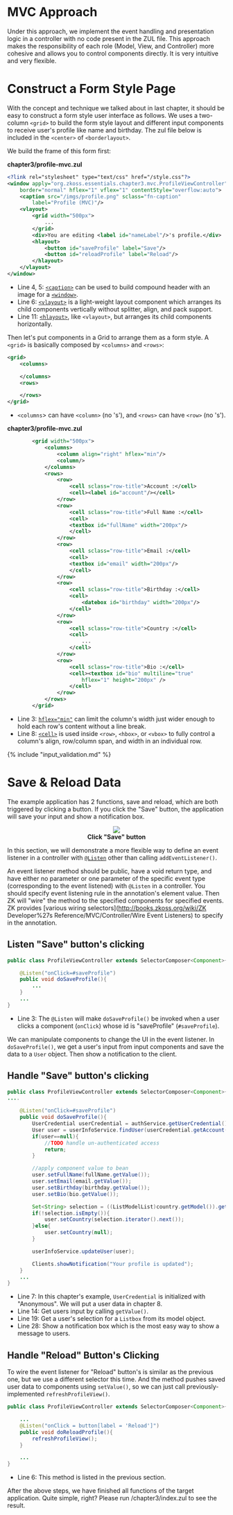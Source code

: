 # MVC Approach
Under this approach, we implement the event handling and presentation
logic in a controller with no code present in the ZUL file. This
approach makes the responsibility of each role (Model, View, and
Controller) more cohesive and allows you to control components directly.
It is very intuitive and very flexible.


# Construct a Form Style Page
With the concept and technique we talked about in last chapter, it
should be easy to construct a form style user interface as follows. We
uses a two-column `<grid>` to build the form style layout and different
input components to receive user's profile like name and birthday. The
zul file below is included in the `<center>` of `<borderlayout>`.

We build the frame of this form first:

**chapter3/profile-mvc.zul**
```xml
<?link rel="stylesheet" type="text/css" href="/style.css"?>
<window apply="org.zkoss.essentials.chapter3.mvc.ProfileViewController"
    border="normal" hflex="1" vflex="1" contentStyle="overflow:auto">
    <caption src="/imgs/profile.png" sclass="fn-caption"
        label="Profile (MVC)"/>
    <vlayout>
        <grid width="500px">
            ...
        </grid>
        <div>You are editing <label id="nameLabel"/>'s profile.</div>
        <hlayout>
            <button id="saveProfile" label="Save"/>
            <button id="reloadProfile" label="Reload"/>
        </hlayout>
    </vlayout>
</window>
```

-   Line 4, 5:
    [`<caption>`](http://books.zkoss.org/wiki/ZK%20Component%20Reference/Containers/Caption)
    can be used to build compound header with an image for a [
    `<window>`](http://books.zkoss.org/wiki/ZK%20Component%20Reference/Containers/Window ).
-   Line 6: [
    `<vlayout>`](http://books.zkoss.org/wiki/ZK%20Component%20Reference/Layouts/Vlayout) is
    a light-weight layout component which arranges its child components
    vertically without splitter, align, and pack support.
-   Line 11:
[`<hlayout>`](http://books.zkoss.org/wiki/ZK%20Component%20Reference/Layouts/Hlayout), like `<vlayout>`, but arranges its child components horizontally.

Then let's put components in a Grid to arrange them as a form style. A `<grid>` is basically composed by `<columns>` and `<rows>`:

```xml
<grid>
    <columns>

    </columns>
    <rows>

    </rows>
</grid>    
```
* `<columns`> can have `<column>` (no 's'), and `<rows>` can have `<row>` (no 's').


**chapter3/profile-mvc.zul**
```xml
        <grid width="500px">
            <columns>
                <column align="right" hflex="min"/>
                <column/>
            </columns>
            <rows>
                <row>
                    <cell sclass="row-title">Account :</cell>
                    <cell><label id="account"/></cell>
                </row>
                <row>
                    <cell sclass="row-title">Full Name :</cell>
                    <cell>
                    <textbox id="fullName" width="200px"/>
                    </cell>
                </row>
                <row>
                    <cell sclass="row-title">Email :</cell>
                    <cell>
                    <textbox id="email" width="200px"/>
                    </cell>
                </row>
                <row>
                    <cell sclass="row-title">Birthday :</cell>
                    <cell>
                        <datebox id="birthday" width="200px"/>
                    </cell>
                </row>
                <row>
                    <cell sclass="row-title">Country :</cell>
                    <cell>
                        ...
                    </cell>
                </row>
                <row>
                    <cell sclass="row-title">Bio :</cell>
                    <cell><textbox id="bio" multiline="true"
                        hflex="1" height="200px" />
                    </cell>
                </row>
            </rows>
        </grid>
```
- Line 3: [`hflex="min"`](https://www.zkoss.org/wiki/ZK_Developer%27s_Reference/UI_Patterns/Hflex_and_Vflex#Minimum_Flexibility) can limit the column's width just wider enough to hold each row's content without a line break.
-   Line 8:
[`<cell>`](http://books.zkoss.org/wiki/ZK_Component_Reference/Supplementary/Cell) is
    used inside `<row>`, `<hbox>`, or `<vbox>` to fully control a column's align, row/column span, and width in an individual row.


{% include "input_validation.md" %}



# Save & Reload Data

The example application has 2 functions, save and reload, which are both
triggered by clicking a button. If you click the "Save" button, the
application will save your input and show a notification box.

<div style="text-align:center">
<img src="../images/ze-ch5-save.png" >
</div>
<div style="text-align:center">
<strong>Click "Save" button</strong>
</div>

In this section, we will demonstrate a more flexible way to define an
event listener in a controller with [`@Listen`](https://www.zkoss.org/wiki/ZK_Developer%27s_Reference/MVC/Controller/Wire_Event_Listeners) other than
calling `addEventListener()`.

An event listener method should be public, have a void return type, and
have either no parameter or one parameter of the specific event type
(corresponding to the event listened) with `@Listen` in a controller.
You should specify event listening rule in the annotation's element
value. Then ZK will "wire" the method to the specified components for
specified events. ZK provides [various wiring selectors](http://books.zkoss.org/wiki/ZK Developer%27s Reference/MVC/Controller/Wire Event Listeners) to specify in the
annotation.

## Listen "Save" button's clicking

``` java
public class ProfileViewController extends SelectorComposer<Component>{

    @Listen("onClick=#saveProfile")
    public void doSaveProfile(){
        ...
    }
    ...
}
```

-   Line 3: The `@Listen` will make `doSaveProfile()` be invoked when a
    user clicks a component (`onClick`) whose id is "saveProfile"
    (`#saveProfile`).


We can manipulate components to change the UI in the event
listener. In `doSaveProfile()`, we get a user's input from input
components and save the data to a `User` object. Then show a
notification to the client.

## Handle "Save" button's clicking

``` java
public class ProfileViewController extends SelectorComposer<Component>{
....

    @Listen("onClick=#saveProfile")
    public void doSaveProfile(){
        UserCredential userCredential = authService.getUserCredential();
        User user = userInfoService.findUser(userCredential.getAccount());
        if(user==null){
            //TODO handle un-authenticated access
            return;
        }

        //apply component value to bean
        user.setFullName(fullName.getValue());
        user.setEmail(email.getValue());
        user.setBirthday(birthday.getValue());
        user.setBio(bio.getValue());

        Set<String> selection = ((ListModelList)country.getModel()).getSelection();
        if(!selection.isEmpty()){
            user.setCountry(selection.iterator().next());
        }else{
            user.setCountry(null);
        }

        userInfoService.updateUser(user);

        Clients.showNotification("Your profile is updated");
    }
    ...
}
```

-   Line 7: In this chapter's example, `UserCredential` is initialized
    with "Anonymous". We will put a user data in chapter 8.
-   Line 14: Get users input by calling `getValue()`.
-   Line 19: Get a user's selection for a `Listbox` from its model
    object.
-   Line 28: Show a notification box which is the most easy way to show
    a message to users.


## Handle "Reload" Button's Clicking
To wire the event listener for "Reload" button's is similar as the previous
one, but we use a different selector this time. And the method pushes saved user data to components using `setValue()`, so we can just call previously-implemented `refreshProfileView()`.

``` java
public class ProfileViewController extends SelectorComposer<Component>{

    ...
    @Listen("onClick = button[label = 'Reload']")
    public void doReloadProfile(){
        refreshProfileView();
    }

    ...
}
```

-   Line 6: This method is listed in the previous section.

After the above steps, we have finished all functions of the target
application. Quite simple, right? Please run /chapter3/index.zul to see the result.
